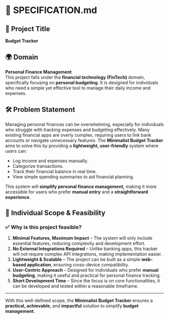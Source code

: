 # 📄 SPECIFICATION.md  

## 📌 Project Title  
**Budget Tracker**  

## 🌍 Domain  
**Personal Finance Management**  
This project falls under the **financial technology (FinTech)** domain, specifically focusing on **personal budgeting**. It is designed for individuals who need a simple yet effective tool to manage their daily income and expenses.  

## 🛠️ Problem Statement  
Managing personal finances can be overwhelming, especially for individuals who struggle with tracking expenses and budgeting effectively. Many existing financial apps are overly complex, requiring users to link bank accounts or navigate unnecessary features. The **Minimalist Budget Tracker** aims to solve this by providing a **lightweight, user-friendly** system where users can:  
- Log income and expenses manually.  
- Categorize transactions.  
- Track their financial balance in real time.  
- View simple spending summaries to aid financial planning.  

This system will **simplify personal finance management**, making it more accessible for users who prefer **manual entry** and a **straightforward experience**.  

## 🎯 Individual Scope & Feasibility  
### ✅ **Why is this project feasible?**  
1. **Minimal Features, Maximum Impact** – The system will only include essential features, reducing complexity and development effort.  
2. **No External Integrations Required** – Unlike banking apps, this tracker will not require complex API integrations, making implementation easier.  
3. **Lightweight & Scalable** – The project can be built as a simple **web-based application**, ensuring cross-device compatibility.  
4. **User-Centric Approach** – Designed for individuals who prefer **manual budgeting**, making it useful and practical for personal finance tracking.  
5. **Short Development Time** – Since the focus is on core functionalities, it can be developed and tested within a reasonable timeframe.  

---

With this well-defined scope, the **Minimalist Budget Tracker** ensures a **practical, achievable**, and **impactful** solution to simplify **budget management**.  
